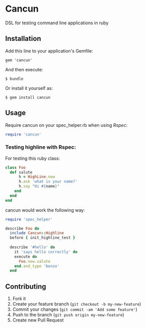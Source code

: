 # Cancun

DSL for testing command line applications in ruby

## Installation

Add this line to your application's Gemfile:

    gem 'cancun'

And then execute:

    $ bundle

Or install it yourself as:

    $ gem install cancun

## Usage

Require cancun on your spec_helper.rb when using *Rspec*:
```ruby
require 'cancun'
```


### Testing highline with Rspec:

For testing this ruby class:
```ruby
class Foo
  def salute
      h = HighLine.new
      h.ask 'what is your name?'
      h.say "Hi #{name}"
    end
  end
end
```
cancun would work the following way:

```ruby
require 'spec_helper'

describe Foo do
  include Cancun::Highline
  before { init_highline_test }
 
  describe '#hello' do
    it 'says hello correctly' do
    execute do
      Foo.new.salute
    end.and_type 'bonzo'
  end
```


## Contributing

1. Fork it
2. Create your feature branch (`git checkout -b my-new-feature`)
3. Commit your changes (`git commit -am 'Add some feature'`)
4. Push to the branch (`git push origin my-new-feature`)
5. Create new Pull Request

